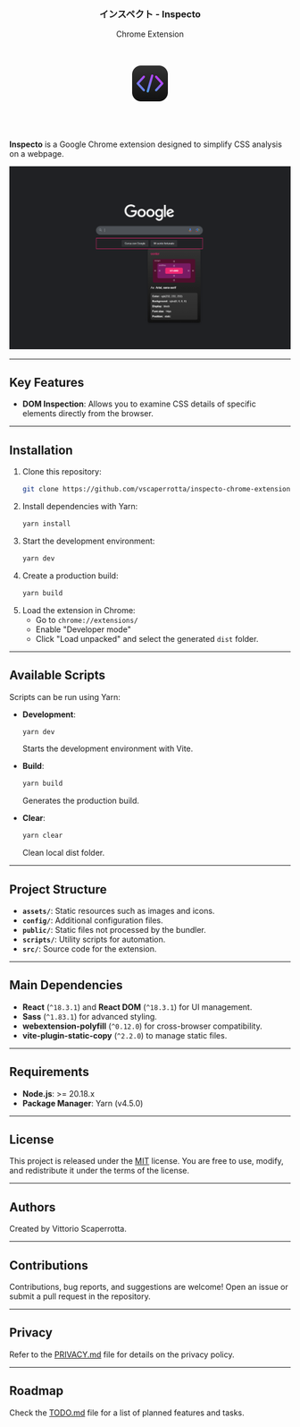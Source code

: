 <h3 align='center'>インスペクト - Inspecto</h3>
<p align='center'>Chrome Extension</p>

<br />
<br />
<div align='center'>
   <img src='./assets/icon.png' width='64' />
</div>
<br />
<br />
<br />

**Inspecto** is a Google Chrome extension designed to simplify CSS analysis on a webpage.

![CSS Inspector Screenshot](assets/screenshot.png)

---

## Key Features

- **DOM Inspection**: Allows you to examine CSS details of specific elements directly from the browser.

---

## Installation

1. Clone this repository:
   ```bash
   git clone https://github.com/vscaperrotta/inspecto-chrome-extension
   ```
2. Install dependencies with Yarn:
   ```bash
   yarn install
   ```
3. Start the development environment:
   ```bash
   yarn dev
   ```
4. Create a production build:
   ```bash
   yarn build
   ```
5. Load the extension in Chrome:
   - Go to `chrome://extensions/`
   - Enable "Developer mode"
   - Click "Load unpacked" and select the generated `dist` folder.

---

## Available Scripts

Scripts can be run using Yarn:

- **Development**:
  ```bash
  yarn dev
  ```
  Starts the development environment with Vite.

- **Build**:
  ```bash
  yarn build
  ```
  Generates the production build.

- **Clear**:
  ```bash
  yarn clear
  ```
  Clean local dist folder.

---

## Project Structure

- **`assets/`**: Static resources such as images and icons.
- **`config/`**: Additional configuration files.
- **`public/`**: Static files not processed by the bundler.
- **`scripts/`**: Utility scripts for automation.
- **`src/`**: Source code for the extension.

---

## Main Dependencies

- **React** (`^18.3.1`) and **React DOM** (`^18.3.1`) for UI management.
- **Sass** (`^1.83.1`) for advanced styling.
- **webextension-polyfill** (`^0.12.0`) for cross-browser compatibility.
- **vite-plugin-static-copy** (`^2.2.0`) to manage static files.

---

## Requirements

- **Node.js**: >= 20.18.x
- **Package Manager**: Yarn (v4.5.0)

---

## License

This project is released under the [MIT](LICENSE.md) license. You are free to use, modify, and redistribute it under the terms of the license.

---

## Authors

Created by Vittorio Scaperrotta.

---

## Contributions

Contributions, bug reports, and suggestions are welcome! Open an issue or submit a pull request in the repository.

---

## Privacy

Refer to the [PRIVACY.md](PRIVACY.md) file for details on the privacy policy.

---

## Roadmap

Check the [TODO.md](TODO.md) file for a list of planned features and tasks.

